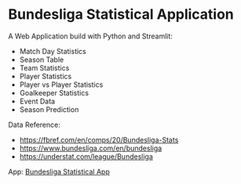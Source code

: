 # Bundesliga Statistical Application

A Web Application build with Python and Streamlit:
- Match Day Statistics
- Season Table
- Team Statistics
- Player Statistics
- Player vs Player Statistics
- Goalkeeper Statistics
- Event Data
- Season Prediction

Data Reference:
- https://fbref.com/en/comps/20/Bundesliga-Stats
- https://www.bundesliga.com/en/bundesliga
- https://understat.com/league/Bundesliga

App: [Bundesliga Statistical App](https://bvbtm86-buli-app-app-fol11y.streamlitapp.com)
